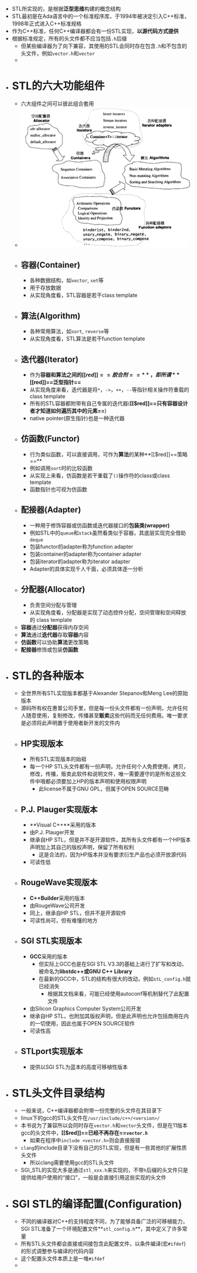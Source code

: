 - STL所实现的，是根据**泛型思维**构建的概念结构
- STL最初是在Ada语言中的一个标准程序库，于1994年被决定引入C++标准，1998年正式进入C++标准规格
- 作为C++标准，任何C++编译器都会有一份STL实现，**以源代码方式提供**
- 根据标准规定，所有的头文件都不应当包括``.h``后缀
	- 但某些编译器为了向下兼容，其使用的STL会同时存在包含``.h``和不包含的头文件，例如``vector.h``和``vector``
	-
- # STL的六大功能组件
	- 六大组件之间可以彼此组合套用
	- ![image.png](../assets/image_1692591776592_0.png)
	- ## 容器(Container)
		- 各种数据结构，如``vector``, ``set``等
		- 用于存放数据
		- 从实现角度看，STL容器是若干class template
	- ## 算法(Algorithm)
		- 各种常用算法，如``sort``, ``reverse``等
		- 从实现角度看，STL算法是若干function template
	- ## 迭代器(Iterator)
		- 作为**容器和算法之间的[[$red]]==胶合剂==**，即所谓**[[$red]]==泛型指针==**
		- 从实现角度来看，迭代器是将``*``，``->``，``++``，``--``等指针相关操作符重载的class template
		- 所有的STL容器都附带有自己专属的迭代器(**[[$red]]==只有容器设计者才知道如何遍历其中的元素==**)
		- native pointer(原生指针)也是一种迭代器
	- ## 仿函数(Functor)
		- 行为类似函数，可以直接调用，可作为**算法**的某种**[[$red]]==策略==**
		- 例如调用``sort``时的比较函数
		- 从实现上来看，仿函数是若干重载了`()`操作符的class或class template
		- 函数指针也可视为仿函数
	- ## 配接器(Adapter)
		- 一种用于修饰容器或仿函数或迭代器接口的**包装类(wrapper)**
		- 例如STL中的``queue``和``stack``虽然看类似于容器，其底层实现完全借助``deque``
		- 包装functor的adapter称为function adapter
		- 包装container的adapter称为container adapter
		- 包装iterator的adapter称为iterator adapter
		- Adapter的具体实现千人千面，必须具体逐一分析
	- ## 分配器(Allocator)
		- 负责空间分配与管理
		- 从实现角度看，分配器是实现了动态控件分配，空间管理和空间释放的 class template
	- **容器**通过**分配器**获得内存空间
	- **算法**通过**迭代器**存取**容器**内容
	- **仿函数**可以协助**算法**更改策略
	- **配接器**修饰或包装**仿函数**
- # STL的各种版本
	- 全世界所有STL实现版本都基于Alexander Stepanov和Meng Lee的原始版本
	- 源码所有权在惠普公司手里，但是每一份头文件都有一份声明，允许任何人随意使用，复制修改，传播甚至**贩卖**这些代码而无任何费用。唯一要求是必须将此声明置于使用者新开发的文件内
	- ## HP实现版本
		- 所有STL实现版本的始祖
		- 每一个HP STL头文件都有一份声明，允许任何个人免费使用，拷贝，修改，传播，贩卖此软件和说明文件，唯一需要遵守的是所有这些文件中哦都必须要加上HP的版本声明和使用权限声明
			- 此license不属于GNU GPL，但属于OPEN SOURCE范畴
	- ## P.J. Plauger实现版本
		- **Visual C++**采用的版本
		- 由P.J. Plauger开发
		- 继承自HP STL，但是并不是开源软件，其所有头文件都有一个HP版本声明加上其自己的版权声明，保留了所有权利
			- 这是合法的，因为HP版本并没有要求衍生产品也必须开放源代码
		- 可读性低
	- ## RougeWave实现版本
		- **C++Builder**采用的版本
		- 由RougeWave公司开发
		- 同上，继承自HP STL，但并不是开源软件
		- 可读性尚可，但有难懂的地方
	- ## SGI STL实现版本
		- **GCC**采用的版本
			- 但实际上GCC也是在SGI STL V3.3的基础上进行了扩写和改动，被命名为**libstdc++**或**GNU C++ Library**
			- 在最新的GCC中，STL的结构有很大的改动，例如``stL_config.h``就已经消失
				- 根据其文档来看，可能已经使用autoconf等机制替代了此配置文件
		- 由Silicon Graphics Computer System公司开发
		- 继承自HP STL，也附加其版权声明，但是此声明也允许包括商用在内的一切使用，因此也属于OPEN SOURCE软件
		- 可读性高
	- ## STLport实现版本
		- 提供以SGI STL为蓝本的高度可移植性版本
- # STL头文件目录结构
	- 一般来说，C++编译器都会附带一份完整的头文件在其目录下
	- linux下的gcc的STL头文件在`/usr/include/c++/<version>/`
	- 本书说为了兼容所以会同时存在``vector.h``和`vector`头文件，但是在11版本gcc的头文件中，**[[$red]]==已经不再存在==``vector.h``**
		- 如果在程序中``include <vector.h>``则会直接报错
	- `clang`的include目录下没有自己的STL实现，但是有一些其他的扩展性质头文件
		- 所以clang需要使用gcc的STL头文件
	- SGI_STL的实现大多是通过``stl_xxx.h``来实现的，不带`h`后缀的头文件只是提供给用户使用的“接口”，一般是会直接引用这些实现的头文件
- # SGI STL的编译配置(Configuration)
	- 不同的编译器对C++的支持程度不同，为了能够具备广泛的可移植能力，SGI STL准备了一个环境配置文件**``stl_config.h``**，其中定义了许多常量
	- 所有STL头文件都会直接或间接包含此配置文件，以条件编译(宏``#ifdef``)的形式调整参与编译的代码内容
	- 这个配置头文件本质上是一堆`#ifdef`
	-